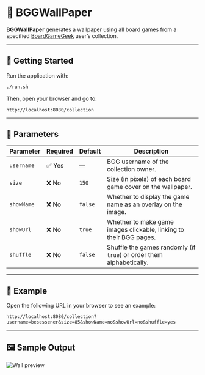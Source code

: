 # 🎲 BGGWallPaper

**BGGWallPaper** generates a wallpaper using all board games from a specified [BoardGameGeek](https://boardgamegeek.com) user’s collection.

---

## 🚀 Getting Started

Run the application with:

```bash
./run.sh
```

Then, open your browser and go to:

```
http://localhost:8080/collection
```

---

## 🔧 Parameters

| Parameter   | Required | Default | Description                                                                 |
|-------------|----------|---------|-----------------------------------------------------------------------------|
| `username`  | ✅ Yes    | —       | BGG username of the collection owner.                                      |
| `size`      | ❌ No     | `150`   | Size (in pixels) of each board game cover on the wallpaper.                |
| `showName`  | ❌ No     | `false` | Whether to display the game name as an overlay on the image.               |
| `showUrl`   | ❌ No     | `true`  | Whether to make game images clickable, linking to their BGG pages.         |
| `shuffle`   | ❌ No     | `false` | Shuffle the games randomly (if `true`) or order them alphabetically.       |

---

## 🧪 Example

Open the following URL in your browser to see an example:

```
http://localhost:8080/collection?username=besessener&size=85&showName=no&showUrl=no&shuffle=yes
```

---

## 🖼️ Sample Output

![Wall preview](https://user-images.githubusercontent.com/8039350/124144974-b876c480-da8c-11eb-9cc0-76a2c350bf6b.png)
